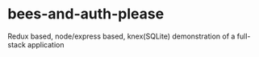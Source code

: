 # bees-and-auth-please
Redux based, node/express based, knex(SQLite) demonstration of a full-stack application
